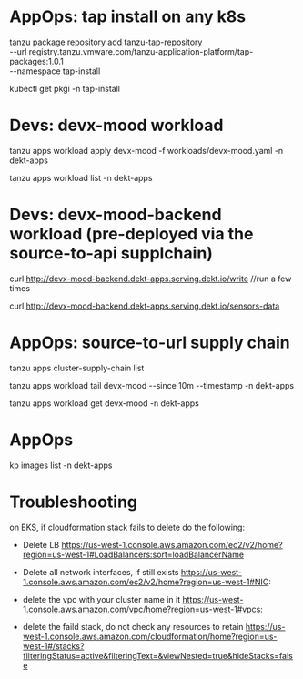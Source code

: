 
# AppOps: tap install on any k8s

tanzu package repository add tanzu-tap-repository \
  --url registry.tanzu.vmware.com/tanzu-application-platform/tap-packages:1.0.1 \
  --namespace tap-install

kubectl get pkgi -n tap-install


# Devs: devx-mood workload
tanzu apps workload apply devx-mood -f workloads/devx-mood.yaml -n dekt-apps

tanzu apps workload list -n dekt-apps

# Devs: devx-mood-backend workload (pre-deployed via the source-to-api supplchain)

curl http://devx-mood-backend.dekt-apps.serving.dekt.io/write //run a few times

curl http://devx-mood-backend.dekt-apps.serving.dekt.io/sensors-data


# AppOps: source-to-url supply chain

tanzu apps cluster-supply-chain list

tanzu apps workload tail devx-mood --since 10m --timestamp  -n dekt-apps

tanzu apps workload get devx-mood -n dekt-apps

# AppOps
kp images list -n dekt-apps



# Troubleshooting

on EKS, if cloudformation stack fails to delete do the following:

  * Delete LB 
    https://us-west-1.console.aws.amazon.com/ec2/v2/home?region=us-west-1#LoadBalancers:sort=loadBalancerName

  * Delete all network interfaces, if still exists
    https://us-west-1.console.aws.amazon.com/ec2/v2/home?region=us-west-1#NIC:

  * delete the vpc with your cluster name in it
    https://us-west-1.console.aws.amazon.com/vpc/home?region=us-west-1#vpcs:

  * delete the faild stack, do not check any resources to retain
    https://us-west-1.console.aws.amazon.com/cloudformation/home?region=us-west-1#/stacks?filteringStatus=active&filteringText=&viewNested=true&hideStacks=false
